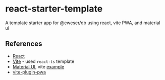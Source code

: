 # react-starter-template

A template starter app for @eweser/db using react, vite PWA, and material ui

## References

- [React](https://reactjs.org/)
- [Vite](https://vitejs.dev/) - used `react-ts` template
- [Material UI](https://mui.com/material-ui/getting-started/overview/), vite [example](https://github.com/mui/material-ui/tree/master/examples/material-vite)
- [vite-plugin-pwa](https://vite-pwa-org.netlify.app/examples/react.html)
